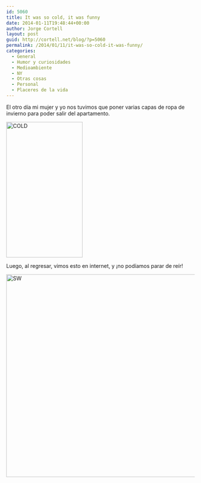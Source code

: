 ```yaml
---
id: 5060
title: It was so cold, it was funny
date: 2014-01-11T19:48:44+00:00
author: Jorge Cortell
layout: post
guid: http://cortell.net/blog/?p=5060
permalink: /2014/01/11/it-was-so-cold-it-was-funny/
categories:
  - General
  - Humor y curiosidades
  - Medioambiente
  - NY
  - Otras cosas
  - Personal
  - Placeres de la vida
---
```

El otro día mi mujer y yo nos tuvimos que poner varias capas de ropa de invierno para poder salir del apartamento.

<img class="aligncenter" alt="COLD" src="https://lh6.googleusercontent.com/-OE7KzFAqTIw/UtHmGYxwA3I/AAAAAAAAOlM/prg3VuGvNPY/w204-h361-no/photo.JPG" width="204" height="361" />

Luego, al regresar, vimos esto en internet, y ¡no podíamos parar de reír!

<img class="aligncenter" alt="SW" src="http://2.bp.blogspot.com/-ra9mWx4K7rI/UsqSeN-CmYI/AAAAAAAAEto/nQWYYJPrN-M/s1600/going%2Bto%2Bthe%2Bstore.jpg" width="720" height="540" />